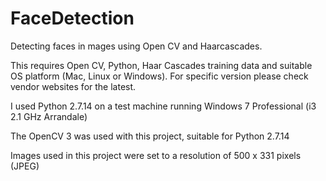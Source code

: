 # FaceDetection
Detecting faces in mages using Open CV and Haarcascades.

This requires Open CV, Python, Haar Cascades training data and suitable OS platform (Mac, Linux or Windows). For specific version please check vendor websites for the latest.

I used Python 2.7.14 on a test machine running Windows 7 Professional (i3 2.1 GHz Arrandale)

The OpenCV 3 was used with this project, suitable for Python 2.7.14

Images used in this project were set to a resolution of 500 x 331 pixels (JPEG)


